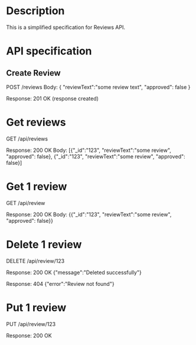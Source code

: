 # Description
This is a simplified specification for Reviews API.

# API specification
## Create Review
POST /reviews
Body:
{
  "reviewText":"some review text",
  "approved": false
}

Response: 201 OK (response created)

# Get reviews
GET /api/reviews

Response: 200 OK
Body:
[{"_id":"123", "reviewText":"some review", "approved": false}, {"_id":"123", "reviewText":"some review", "approved": false}]

# Get 1 review
GET /api/review

Response: 200 OK
Body:
{{"_id":"123", "reviewText":"some review", "approved": false}}

# Delete 1 review
DELETE /api/review/123

Response: 200 OK
{"message":"Deleted successfully"}

Response: 404
{"error":"Review not found"}

# Put 1 review
PUT /api/review/123

Response: 200 OK
